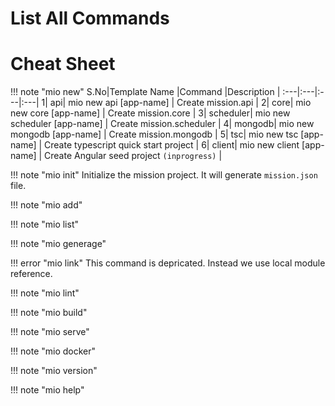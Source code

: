 # List All Commands
# Cheat Sheet

!!! note "mio new"
S.No|Template Name |Command |Description |
:---|:---|:---|:---|
1| api| mio new api [app-name] | Create mission.api |
2| core| mio new core [app-name] | Create mission.core |
3| scheduler| mio new scheduler [app-name] | Create mission.scheduler |
4| mongodb| mio new mongodb [app-name] | Create mission.mongodb |
5| tsc| mio new tsc [app-name] | Create typescript quick start project |
6| client| mio new client [app-name] | Create Angular seed project `(inprogress)` |

!!! note "mio init"
    Initialize the mission project. It will generate `mission.json` file.

!!! note "mio add"

!!! note "mio list"

!!! note "mio generage"

!!! error "mio link"
    This command is depricated. Instead we use local module reference.

!!! note "mio lint"

!!! note "mio build"

!!! note "mio serve"

!!! note "mio docker"

!!! note "mio version"

!!! note "mio help"